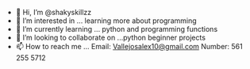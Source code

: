 - 👋 Hi, I’m @shakyskillzz
- 👀 I’m interested in ... learning more about programming
- 🌱 I’m currently learning ... python and programming functions
- 💞️ I’m looking to collaborate on ...python beginner projects
- 📫 How to reach me ... Email: Vallejosalex10@gmail.com Number: 561 255 5712

<!---
shakyskillzz/shakyskillzz is a ✨ special ✨ repository because its `README.md` (this file) appears on your GitHub profile.
You can click the Preview link to take a look at your changes.
--->
